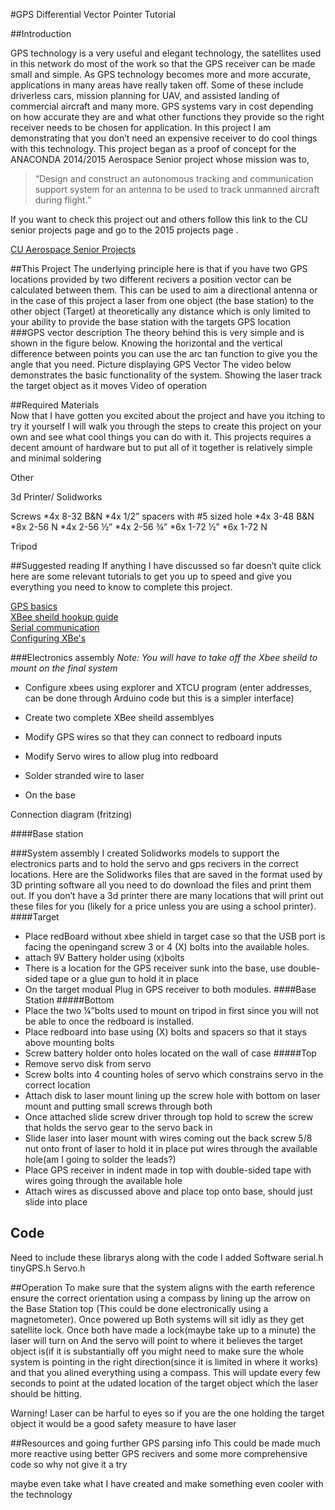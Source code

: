 #GPS Differential Vector Pointer Tutorial

##Introduction

GPS technology is a very useful and elegant technology, the satellites used in this network do most of the work so that the GPS receiver can be made small and simple. As GPS technology becomes more and more accurate, applications in many areas have really taken off. Some of these include driverless cars, mission planning for UAV, and assisted landing of commercial aircraft and many more. GPS systems vary in cost depending on how accurate they are and what other functions they provide so the right receiver needs to be chosen for application. In this project I am demonstrating that you don’t need an expensive receiver to do cool things with this technology. 
This project began as a proof of concept for the ANACONDA 2014/2015 Aerospace Senior project whose mission was to,

>“Design and construct an autonomous tracking and communication support system for an antenna to be used to track unmanned aircraft during flight.”

If you want to check this project out and others follow this link to the CU senior projects page and go to the 2015 projects page . 

[CU Aerospace Senior Projects](http://www.colorado.edu/aerospace/current-students/undergraduates/senior-design-projects?qt-qt_senior_design_2014_15=1#qt-qt_senior_design_2014_15)


##This Project
The underlying principle here is that if you have two GPS locations provided by two different recivers a position vector can be calculated between them. This can be used to aim a directional antenna or in the case of this project a laser from one object (the base station) to the other object (Target) at theoretically any distance which is only limited to your ability to provide the base station with the targets GPS location 
###GPS vector description
The theory behind this is very simple and is shown in the figure below. Knowing the horizontal and the vertical difference between points you can use the arc tan function to give you the angle that you need. 
Picture displaying GPS Vector
The video below demonstrates the basic functionality of the system. Showing the laser track the target object as it moves
Video of operation



##Required Materials	
Now that I have gotten you excited about the project and have you itching to try it yourself I will walk you through the steps to create this project on your own and see what cool things you can do with it. This projects requires a decent amount of hardware but to put all of it together is relatively simple and minimal soldering 

<script src="https://www.sparkfun.com/wish_lists/123390.js"></script>

Other

3d Printer/ Solidworks

Screws
*4x 8-32 B&N
*4x 1/2” spacers with #5 sized hole
*4x 3-48 B&N
*8x 2-56 N
*4x 2-56 ½”
*4x 2-56 ¾”
*6x 1-72 ½”
*6x 1-72 N

Tripod

##Suggested reading
If anything I have discussed so far doesn’t quite click here are some relevant tutorials to get you up to speed and give you everything you need to know to complete this project.  

[GPS basics](https://learn.sparkfun.com/tutorials/gps-basics)  
[XBee sheild hookup guide](https://learn.sparkfun.com/tutorials/xbee-shield-hookup-guide)  
[Serial communication](https://learn.sparkfun.com/tutorials/serial-communication)  
[Configuring XBe's](https://learn.sparkfun.com/tutorials/exploring-xbees-and-xctu-retired)  

###Electronics assembly
_Note: You will have to take off the Xbee sheild to mount on the final system_  

* Configure xbees using explorer and XTCU program (enter addresses, can be done through Arduino code but this is a simpler interface)
* Create two complete XBee sheild assemblyes 
* Modify GPS wires so that they can connect to redboard inputs 
* Modify Servo wires to allow plug into redboard
* Solder stranded wire to laser

* On the base 

Connection diagram (fritzing)

####Base station 

###System assembly 
I created Solidworks models to support the electronics parts and to hold the servo and gps recivers in the correct locations. Here are the Solidworks files that are saved in the format used by 3D printing software all you need to do download the files and print them out. If you don’t have a 3d printer there are many locations that will print out these files for you (likely for a price unless you are using a school printer).  
####Target
* Place redBoard without xbee shield in target case so that the USB port is facing the openingand screw 3 or 4 (X) bolts into the available holes. 
* attach 9V Battery holder using (x)bolts
* There is a location for the GPS receiver sunk into the base, use double-sided tape or a glue gun to hold it in place
* On the target modual Plug in GPS receiver to both modules.
####Base Station
#####Bottom
* Place the two ¼”bolts used to mount on tripod in first since you will not be able to once the redboard is installed. 
* Place redboard into base using (X) bolts and spacers so that it stays above mounting bolts
* Screw battery holder onto holes located on the wall of case
#####Top
* Remove servo disk from servo
* Screw bolts into 4 counting holes of servo which constrains servo in the correct location
* Attach disk to laser mount lining up the screw hole with bottom on laser mount and putting small screws through both
* Once attached slide screw driver through top hold to screw the screw that holds the servo gear to the servo back in 
* Slide laser into laser mount with wires coming out the back screw 5/8 nut onto front of laser to hold it in place put wires through the available hole(am I going to solder the leads?)
* Place GPS receiver in indent made in top with double-sided tape with wires going through the available hole
* Attach wires as discussed above and place top onto base, should just slide into place
## Code
Need to include these librarys along with the code I added
Software serial.h
tinyGPS.h
Servo.h

##Operation
To make sure that the system aligns with the earth reference ensure the correct orientation using a compass by lining up the arrow on the Base Station top (This could be done electronically using a magnetometer). Once powered up Both systems will sit idly as they get satellite lock. Once both have made a lock(maybe take up to a minute) the laser will turn on And the servo will point to where it believes the target object is(if it is substantially off you might need to make sure the whole system is pointing in the right direction(since it is limited in where it works) and that you alined everything using a compass. This will update every few seconds to point at the udated location of the target object which the laser should be hitting. 

Warning! Laser can be harful to eyes so if you are the one holding the target object it would be a good safety measure to have laser


##Resources and going further
GPS parsing info
This could be made much more reactive using better GPS recivers and some more comprehensive code so why not give it a try

maybe even take what I have created and make something even cooler with the technology
